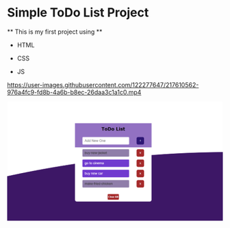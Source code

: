 # Simple ToDo List Project 
** This is my first project using **

- HTML
* CSS
+ JS




https://user-images.githubusercontent.com/122277647/217610562-976a4fc9-fd8b-4a6b-b8ec-26daa3c1a1c0.mp4




![todolist image](todolist.png)


